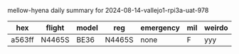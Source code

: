 mellow-hyena daily summary for 2024-08-14-vallejo1-rpi3a-uat-978

|hex|flight|model|reg|emergency|mil|weirdo|
|--|--|--|--|--|--|--|
|a563ff|N4465S|BE36|N4465S|none|F|yyy|
